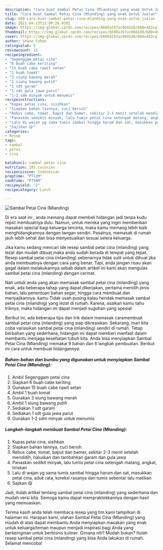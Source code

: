 ```yaml
---
description: "Cara buat Sambal Petai Cina (Mlanding) yang enak Untuk Jualan"
title: "Cara buat Sambal Petai Cina (Mlanding) yang enak Untuk Jualan"
slug: 689-cara-buat-sambal-petai-cina-mlanding-yang-enak-untuk-jualan
date: 2021-04-13T13:09:26.938Z
image: https://img-global.cpcdn.com/recipes/6600a197ac0041d8/680x482cq70/sambal-petai-cina-mlanding-foto-resep-utama.jpg
thumbnail: https://img-global.cpcdn.com/recipes/6600a197ac0041d8/680x482cq70/sambal-petai-cina-mlanding-foto-resep-utama.jpg
cover: https://img-global.cpcdn.com/recipes/6600a197ac0041d8/680x482cq70/sambal-petai-cina-mlanding-foto-resep-utama.jpg
author: Shane Cohen
ratingvalue: 5
reviewcount: 15
recipeingredient:
- "Segenggam petai cina"
- "6 buah cabe keriting"
- "15 buah cabe rawit setan"
- "1 buah tomat"
- "3 siung bawang merah"
- "1 siung bawang putih"
- "1 sdt garam"
- "1 sdt gula jawa parut"
- "1-2 sdm minyak untuk menumis"
recipeinstructions:
- "Kupas petai cina, sisihkan"
- "Siapkan bahan lainnya, cuci bersih"
- "Rebus cabe, tomat, baput dan bamer, sekitar 2-3 menit setelah mendidih, haluskan dan tambahkan garam dan gula jawa"
- "Panaskan sedikit minyak, lalu tumis petai cina setengah matang, angkat, tiriskan"
- "Lalu di wajan yg sama tumis sambal hingga harum dan sat, masukkan petai cina, aduk rata, koreksi rasanya dan tumis sebentar lalu matikan"
- "Sajikan 😋"
categories:
- Resep
tags:
- sambal
- petai
- cina

katakunci: sambal petai cina 
nutrition: 291 calories
recipecuisine: Indonesian
preptime: "PT12M"
cooktime: "PT58M"
recipeyield: "2"
recipecategory: Lunch

---
```



![Sambal Petai Cina (Mlanding)](https://img-global.cpcdn.com/recipes/6600a197ac0041d8/680x482cq70/sambal-petai-cina-mlanding-foto-resep-utama.jpg)

Di era  saat ini , anda memang dapat membeli hidangan jadi tanpa kudu repot membuatnya dulu. Namun, untuk mereka yang ingin memberikan masakan special bagi keluarga tercinta, maka kamu memang lebih baik menghidangkannya dengan tangan sendiri. Pasalnya, memasak di rumah jauh lebih sehat dan bisa menyesuaikan sesuai selera keluarga.

Jika kamu sedang mencari ide resep sambal petai cina (mlanding) yang lezat dan mudah dibuat,maka anda sudah berada di tempat yang tepat. Resep sambal petai cina (mlanding)  sebenarnya tidak sulit untuk dibuat jika anda membuatnya dengan cara yang benar. Tapi, anda jangan risau akan gagal dalam melakukannya 
sebab dalam artikel ini kami akan mengulas sambal petai cina (mlanding) dengan cermat.  



Nah untuk anda yang akan memasak sambal petai cina (mlanding) yang enak, ada beberapa tahap yang dapat dikerjakan, pertama memilih jenis bahan, lalu penentuan bahan segar, hingga cara membuat dan menyajikannya. kamu Tidak usah pusing kalau hendak memasak sambal petai cina (mlanding) yang lezat di rumah. Karena, asalkan kamu  tahu triknya, maka hidangan ini dapat menjadi suguhan yang spesial.

Berikut ini, ada beberapa tips dan trik dalam memasak caramembuat sambal petai cina (mlanding) yang siap dikreasikan. Sekarang, mari kita coba variasikan sambal petai cina (mlanding) sendiri di rumah. Tetap berbahan yang sederhana, hidangan ini dapat memberi manfaat dalam membantu menjaga kesehatan tubuh kita. Anda bisa menyiapkan Sambal Petai Cina (Mlanding) memakai 9 bahan dan 6 langkah pembuatan. Berikut ini cara untuk membuat hidangannya.

<!--inarticleads1-->

##### Bahan-bahan dan bumbu yang digunakan untuk menyiapkan Sambal Petai Cina (Mlanding):

1. Ambil Segenggam petai cina
1. Siapkan 6 buah cabe keriting
1. Gunakan 15 buah cabe rawit setan
1. Ambil 1 buah tomat
1. Gunakan 3 siung bawang merah
1. Ambil 1 siung bawang putih
1. Sediakan 1 sdt garam
1. Sediakan 1 sdt gula jawa parut
1. Gunakan 1-2 sdm minyak untuk menumis




<!--inarticleads2-->

##### Langkah-langkah membuat Sambal Petai Cina (Mlanding):

1. Kupas petai cina, sisihkan
1. Siapkan bahan lainnya, cuci bersih
1. Rebus cabe, tomat, baput dan bamer, sekitar 2-3 menit setelah mendidih, haluskan dan tambahkan garam dan gula jawa
1. Panaskan sedikit minyak, lalu tumis petai cina setengah matang, angkat, tiriskan
1. Lalu di wajan yg sama tumis sambal hingga harum dan sat, masukkan petai cina, aduk rata, koreksi rasanya dan tumis sebentar lalu matikan
1. Sajikan 😋




Jadi, itulah artikel tentang  sambal petai cina (mlanding)  yang sederhana dan mudah versi kita. Semoga kamu dapat mempraktekkannya dengan hasil yang memuaskan. 

Terima kasih anda telah membaca resep yang tim kami tampilkan di halaman ini. Harapan kami, olahan  Sambal Petai Cina (Mlanding) yang mudah di atas dapat membantu Anda menyiapkan masakan yang enak untuk keluarga/teman maupun menjadi inspirasi bagi Anda yang berkeinginan untuk berbisnis kuliner. Gimana nih? Mudah bukan? Itulah resep sambal petai cina (mlanding) yang bisa Anda lakukan di rumah. Selamat mencoba!

